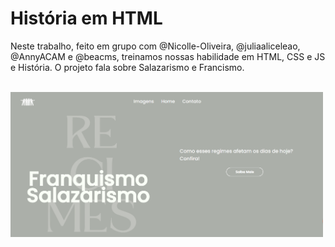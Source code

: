 # História em HTML
Neste trabalho, feito em grupo com @Nicolle-Oliveira, @juliaaliceleao, @AnnyACAM e @beacms, treinamos nossas habilidade em HTML, CSS e JS e História. O projeto fala sobre Salazarismo e Francismo.

<br>
<img src="inicio.png" alt="Inicio-pagina" style="width: 500px;">
